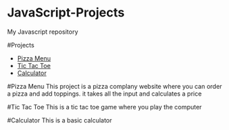 # JavaScript-Projects
My Javascript repository

#Projects
* [Pizza Menu](https://github.com/ksalvo15/JavaScript-Projects/blob/main/BasicjavascriptProjects/Pizzaproject/index.html)
* [Tic Tac Toe](https://github.com/ksalvo15/JavaScript-Projects/blob/main/BasicjavascriptProjects/TicTacToe/index.html)
* [Calculator](https://github.com/ksalvo15/JavaScript-Projects/blob/main/BasicjavascriptProjects/Calculator/index.html)

#Pizza Menu
This project is a pizza complany website where you can order a pizza and add toppings. it takes all the input and calculates a price

#Tic Tac Toe
This is a tic tac toe game where you play the computer

#Calculator
This is a basic calculator 
